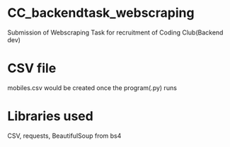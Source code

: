 # CC_backendtask_webscraping
Submission of Webscraping Task for recruitment of Coding Club(Backend dev)


# CSV file
mobiles.csv would be created once the program(.py) runs

# Libraries used
CSV, requests, BeautifulSoup from bs4
